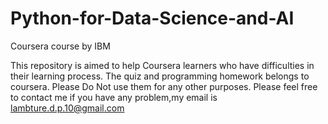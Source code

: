 # Python-for-Data-Science-and-AI
Coursera course by IBM




































This repository is aimed to help Coursera learners who have difficulties in their learning process.
The quiz and programming homework belongs to coursera. Please Do Not use them for any other purposes.
Please feel free to contact me if you have any problem,my email is lambture.d.p.10@gmail.com
